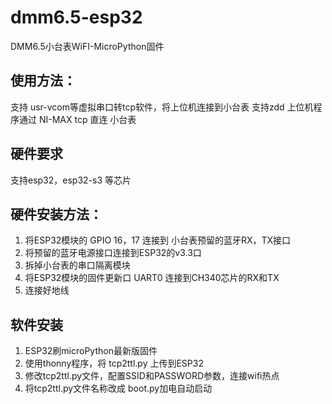 # dmm6.5-esp32
DMM6.5小台表WiFI-MicroPython固件


## 使用方法：
支持 usr-vcom等虚拟串口转tcp软件，将上位机连接到小台表
支持zdd 上位机程序通过 NI-MAX  tcp 直连 小台表

## 硬件要求
支持esp32，esp32-s3 等芯片

## 硬件安装方法：
  1. 将ESP32模块的 GPIO 16，17 连接到 小台表预留的蓝牙RX，TX接口
  2. 将预留的蓝牙电源接口连接到ESP32的v3.3口
  3. 拆掉小台表的串口隔离模块
  4. 将ESP32模块的固件更新口 UART0 连接到CH340芯片的RX和TX
  5. 连接好地线
  
## 软件安装
  1. ESP32刷microPython最新版固件
  2. 使用thonny程序，将 tcp2ttl.py 上传到ESP32
  3. 修改tcp2ttl.py文件，配置SSID和PASSWORD参数，连接wifi热点
  3. 将tcp2ttl.py文件名称改成 boot.py加电自动启动
  

